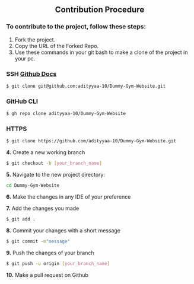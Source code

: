 <h2 align="center"> Contribution Procedure </h2>

<h3>To contribute to the project, follow these steps:</h3>

1. Fork the project.
2. Copy the URL of the Forked Repo.
3. Use these commands in your git bash to make a clone of the project in your pc.

### SSH  [Github Docs](https://docs.github.com/en/authentication/connecting-to-github-with-ssh)

```bash
$ git clone git@github.com:adityyaa-10/Dummy-Gym-Website.git
```


### GitHub CLI

```bash
$ gh repo clone adityyaa-10/Dummy-Gym-Website
```

### HTTPS

```bash
$ git clone https://github.com/adityyaa-10/Dummy-Gym-Website.git
```

**4.** Create a new working branch 

```bash 
$ git checkout -b [your_branch_name]
```


**5.** Navigate to the new project directory:

```bash
cd Dummy-Gym-Website
```

**6.** Make the changes in any IDE of your preference

**7.** Add the changes you made
```bash
$ git add .
```
**8.** Commit your changes with a short message
```bash
$ git commit -m"message"
```
**9.** Push the changes of your branch 
```bash
$ git push -u origin [your_branch_name]
```
**10.** Make a pull request on Github

